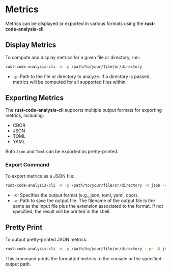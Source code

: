 # Metrics

Metrics can be displayed or exported in various formats using the **rust-code-analysis-cli**.

## Display Metrics

To compute and display metrics for a given file or directory, run:

```bash
rust-code-analysis-cli -m -p /path/to/your/file/or/directory
```

- `-p`: Path to the file or directory to analyze. If a directory is passed, metrics will be computed for all supported files within.

## Exporting Metrics

The **rust-code-analysis-cli** supports multiple output formats for exporting metrics, including:

- CBOR
- JSON
- TOML
- YAML

Both `Json` and `Toml` can be exported as pretty-printed.

### Export Command

To export metrics as a JSON file:

```bash
rust-code-analysis-cli -m -p /path/to/your/file/or/directory -O json -o /path/to/output/directory
```

- `-O`: Specifies the output format (e.g., json, toml, yaml, cbor).
- `-o`: Path to save the output file. The filename of the output file is the same as the input file plus the extension associated to the format. If not specified, the result will be printed in the shell. 

## Pretty Print

To output pretty-printed JSON metrics:

```bash
rust-code-analysis-cli -m -p /path/to/your/file/or/directory --pr -O json
```

This command prints the formatted metrics to the console or the specified output path.
